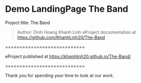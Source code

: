 Demo LandingPage The Band
============================
Project title: The Band
> Author: Dinh Hoang Khanh Linh
> eProject documentation at https://github.com/KhanhLinh20/The-Band

============================

eProject published at https://khanhlinh20.github.io/The-Band/

============================

Thank you for spending your time to look at our work.
